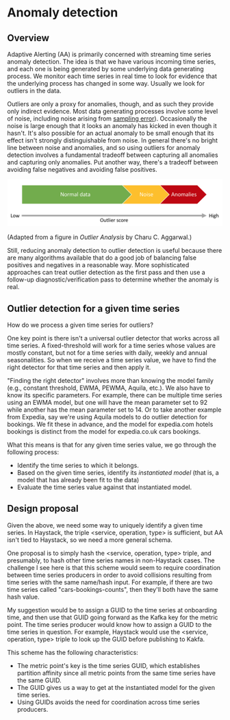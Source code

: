 # Anomaly detection

## Overview

Adaptive Alerting (AA) is primarily concerned with streaming time series anomaly detection. The
idea is that we have various incoming time series, and each one is being generated by some
underlying data generating process. We monitor each time series in real time to look for evidence
that the underlying process has changed in some way. Usually we look for outliers in the data.

Outliers are only a proxy for anomalies, though, and as such they provide only indirect
evidence. Most data generating processes involve some level of noise, including noise arising
from [sampling error](https://en.wikipedia.org/wiki/Sampling_error)). Occasionally the noise is
large enough that it looks an anomaly has kicked in even though it hasn't. It's also possible
for an actual anomaly to be small enough that its effect isn't strongly distinguishable from
noise. In general there's no bright line between noise and anomalies, and so using outliers for
anomaly detection involves a fundamental tradeoff between capturing all anomalies and capturing
only anomalies. Put another way, there's a tradeoff between avoiding false negatives and
avoiding false positives. 

![Normal data, noise and anomalies](images/normal-noise-anomaly.png)

(Adapted from a figure in _Outlier Analysis_ by Charu C. Aggarwal.)

Still, reducing anomaly detection to outlier detection is useful because there are many
algorithms available that do a good job of balancing false positives and negatives in a
reasonable way. More sophisticated approaches can treat outlier detection as the first pass
and then use a follow-up diagnostic/verification pass to determine whether the anomaly is real.

## Outlier detection for a given time series

How do we process a given time series for outliers?

One key point is there isn't a universal outlier detector that works across all time series.
A fixed-threshold will work for a time series whose values are mostly constant, but not for a
time series with daily, weekly and annual seasonalities. So when we receive a time series value,
we have to find the right detector for that time series and then apply it.

"Finding the right detector" involves more than knowing the model family (e.g., constant
threshold, EWMA, PEWMA, Aquila, etc.). We also have to know its specific parameters. For
example, there can be multiple time series using an EWMA model, but one will have the mean
parameter set to 92 while another has the mean parameter set to 14. Or to take another example
from Expedia, say we're using Aquila models to do outlier detection for bookings. We fit these
in advance, and the model for expedia.com hotels bookings is distinct from the model for
expedia.co.uk cars bookings.

What this means is that for any given time series value, we go through the following process:

- Identify the time series to which it belongs.
- Based on the given time series, identify its _instantiated model_ (that is, a model that has
  already been fit to the data)
- Evaluate the time series value against that instantiated model.

## Design proposal

Given the above, we need some way to uniquely identify a given time series. In Haystack, the
triple <service, operation, type> is sufficient, but AA isn't tied to Haystack, so we need a
more general schema.

One proposal is to simply hash the <service, operation, type> triple, and presumably, to hash
other time series names in non-Haystack cases. The challenge I see here is that this scheme
would seem to require coordination between time series producers in order to avoid collisions
resulting from time series with the same name/hash input. For example, if there are two time
series called "cars-bookings-counts", then they'll both have the same hash value.

My suggestion would be to assign a GUID to the time series at onboarding time, and then use that
GUID going forward as the Kafka key for the metric point. The time series producer would know
how to assign a GUID to the time series in question. For example, Haystack would use the
<service, operation, type> triple to look up the GUID before publishing to Kakfa.

This scheme has the following characteristics:

- The metric point's key is the time series GUID, which establishes partition affinity since
  all metric points from the same time series have the same GUID.
- The GUID gives us a way to get at the instantiated model for the given time series.
- Using GUIDs avoids the need for coordination across time series producers.
